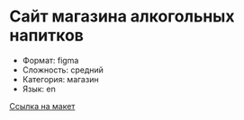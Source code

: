 # Сайт магазина алкогольных напитков 

* Формат: figma
* Сложность: средний 
* Категория: магазин 
* Язык: en

[Ссылка на макет](https://www.figma.com/file/Bw6XJT4JvW3xiMrtSVlIQ7/Lingerie-Copy)